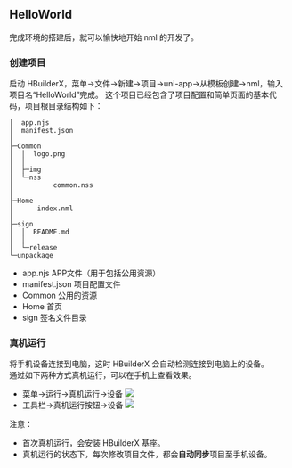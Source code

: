 ## HelloWorld
完成环境的搭建后，就可以愉快地开始 nml 的开发了。
### 创建项目
启动 HBuilderX，菜单->文件->新建->项目->uni-app->从模板创建->nml，输入项目名“HelloWorld”完成。 
这个项目已经包含了项目配置和简单页面的基本代码，项目根目录结构如下：
```
│  app.njs
│  manifest.json
│  
├─Common
│  │  logo.png
│  │  
│  ├─img
│  └─nss
│          common.nss
│          
├─Home
│      index.nml
│      
├─sign
│  │  README.md
│  │  
│  └─release
└─unpackage
```

- app.njs APP文件（用于包括公用资源）
- manifest.json 项目配置文件
- Common 公用的资源
- Home 首页
- sign 签名文件目录

### 真机运行
将手机设备连接到电脑，这时 HBuilderX 会自动检测连接到电脑上的设备。  
通过如下两种方式真机运行，可以在手机上查看效果。

- 菜单->运行->真机运行->设备
![](https://img-cdn-qiniu.dcloud.net.cn/uploads/images/1521636271142.png)
- 工具栏->真机运行按钮->设备
![](https://img-cdn-qiniu.dcloud.net.cn/uploads/images/1521636278086.png)


注意：

- 首次真机运行，会安装 HBuilderX 基座。
- 真机运行的状态下，每次修改项目文件，都会**自动同步**项目至手机设备。
